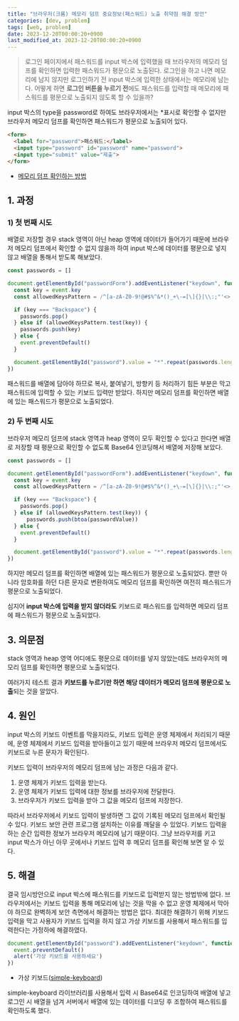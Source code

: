 ```yaml
---
title: "브라우저(크롬) 메모리 덤프 중요정보(패스워드) 노출 취약점 해결 방안"
categories: [dev, problem]
tags: [web, problem]
date: 2023-12-20T00:00:20+0900
last_modified_at: 2023-12-20T00:00:20+0900
---
```


> 로그인 페이지에서 패스워드를 input 박스에 입력했을 때 브라우저의 메모리 덤프를 확인하면 입력한 패스워드가 평문으로 노출된다.
> 로그인을 하고 나면 메모리에 남지 않지만 로그인하기 전 input 박스에 입력한 상태에서는 메모리에 남는다.
> 어떻게 하면 **로그인 버튼을 누르기 전**에도 패스워드를 입력할 때 메모리에 패스워드를 평문으로 노출되지 않도록 할 수 있을까?

input 박스의 type을 password로 하여도 브라우저에서는 *표시로 확인할 수 없지만 브라우저 메모리 덤프를 확인하면 패스워드가 평문으로 노출되어 있다.

```html
<form>
  <label for="password">패스워드:</label>
  <input type="password" id="password" name="password">
  <input type="submit" value="제출">
</form>
```

- [메모리 덤프 확인하는 방법](https://namkisec.tistory.com/entry/브라우저크롬-메모리-덤프-취약점윈도우시스템-취약점)

## 1. 과정

### 1) 첫 번째 시도

배열로 저장할 경우 stack 영역이 아닌 heap 영역에 데이터가 들어가기 때문에 브라우저 메모리 덤프에서 확인할 수 없지 않을까 하여 input 박스에 데이터를 평문으로 넣지 않고 배열을 통해서 받도록 해보았다.

```javascript
const passwords = []

document.getElementById("passwordForm").addEventListener("keydown", function(event) {
  const key = event.key
  const allowedKeysPattern = /^[a-zA-Z0-9!@#$%^&*()_+\-=[\]{}|\\:;"'<>,.?/~`]+$/

  if (key === "Backspace") {
    passwords.pop()
  } else if (allowedKeysPattern.test(key)) {
    passwords.push(key)
  } else {
    event.preventDefault()
  }

  document.getElementById("password").value = "*".repeat(passwords.length)
})
```

패스워드를 배열에 담아야 하므로 복사, 붙여넣기, 방향키 등 처리하기 힘든 부분은 막고 패스워드에 입력할 수 있는 키보드 입력만 받았다.
하지만 메모리 덤프를 확인하면 배열에 있는 패스워드가 평문으로 노출되었다.

### 2) 두 번째 시도

브라우저 메모리 덤프에 stack 영역과 heap 영역이 모두 확인할 수 있다고 한다면 배열로 저장할 때 평문으로 확인할 수 없도록 Base64 인코딩해서 배열에 저장해 보았다.

```javascript
const passwords = []

document.getElementById("passwordForm").addEventListener("keydown", function(event) {
  const key = event.key
  const allowedKeysPattern = /^[a-zA-Z0-9!@#$%^&*()_+\-=[\]{}|\\:;"'<>,.?/~`]+$/

  if (key === "Backspace") {
    passwords.pop()
  } else if (allowedKeysPattern.test(key)) {
	  passwords.push(btoa(passwordValue))
  } else {
    event.preventDefault()
  }

  document.getElementById("password").value = "*".repeat(passwords.length)
})
```

하지만 메모리 덤프를 확인하면 배열에 있는 패스워드가 평문으로 노출되었다.
뿐만 아니라 암호화를 하던 다른 문자로 변환하여도 메모리 덤프를 확인하면 여전히 패스워드가 평문으로 노출되었다.

심지어 **input 박스에 입력을 받지 않더라도** 키보드로 패스워드를 입력하면 메모리 덤프에 패스워드가 평문으로 노출되었다.

## 3. 의문점

stack 영역과 heap 영역 어디에도 평문으로 데이터를 넣지 않았는데도 브라우저의 메모리 덤프를 확인하면 평문으로 노출되었다.

여러가지 테스트 결과 **키보드를 누르기만 하면 해당 데이터가 메모리 덤프에 평문으로 노출**되는 것을 알았다.

## 4. 원인

input 박스의 키보드 이벤트를 막을지라도, 키보드 입력은 운영 체제에서 처리되기 때문에, 운영 체제에서 키보드 입력을 받아들이고 있기 때문에 브라우저 메모리 덤프에서도 키보드로 누른 문자가 확인된다.

키보드 입력이 브라우저의 메모리 덤프에 남는 과정은 다음과 같다.

1. 운영 체제가 키보드 입력을 받는다.
2. 운영 체제가 키보드 입력에 대한 정보를 브라우저에 전달한다.
3. 브라우저가 키보드 입력을 받아 그 값을 메모리 덤프에 저장한다.

따라서 브라우저에서 키보드 입력이 발생하면 그 값이 기록된 메모리 덤프에서 확인될 수 있다.
키보드 보안 관련 프로그램 설치하는 이유를 깨달을 수 있었다.
키보드 입력을 하는 순간 입력한 정보가 브라우저 메모리에 남기 때문이다.
그냥 브라우저를 키고 input 박스가 아닌 아무 곳에서나 키보드 입력 후 메모리 덤프를 확인해 보면 알 수 있다.

## 5. 해결

결국 임시방안으로 input 박스에 패스워드를 키보드로 입력받지 않는 방법밖에 없다.
브라우저에서는 키보드 입력을 통해 메모리에 남는 것을 막을 수 없고 운영 체제에서 막아야 하므로 완벽하게 보안 측면에서 해결하는 방법은 없다.
최대한 해결하기 위해 키보드 입력을 막고 사용자가 키보드 입력을 하지 않고 가상 키보드를 사용해서 패스워드를 입력한다는 가정하에 해결하였다.

```javascript
document.getElementById("password").addEventListener("keydown", function(event) {
  event.preventDefault()
  alert('가상 키보드를 사용하세요')
})
```

- 가상 키보드([simple-keyboard](https://github.com/hodgef/simple-keyboard))

simple-keyboard 라이브러리를 사용해서 입력 시 Base64로 인코딩하여 배열에 넣고 로그인 시 배열을 넘겨 서버에서 배열에 있는 데이터를 디코딩 후 조합하여 패스워드를 확인하도록 했다.